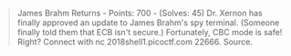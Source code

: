 > James Brahm Returns - Points: 700 - (Solves: 45)
> Dr. Xernon has finally approved an update to James Brahm's spy terminal. (Someone finally told them that ECB isn't secure.) Fortunately, CBC mode is safe! Right? Connect with nc 2018shell1.picoctf.com 22666. Source.


